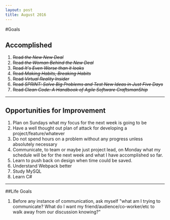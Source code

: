 ```yaml
---
layout: post
title: August 2016
---
```


#Goals

## Accomplished
1. ~~Read *the New New Deal*~~
2. ~~Read *the Woman Behind the New  Deal*~~
3. ~~Read *It's Even Worse than it looks*~~
4. ~~Read *Making Habits, Breaking Habits*~~
5. ~~Read *Virtual Reality Insider*~~
6. ~~Read *SPRINT: Solve Big Problems and Test New Ideas in Just Five Days*~~
7. ~~Read *Clean Code: A Handbook of Agile Software CraftsmanShip*~~


___

## Opportunities for Improvement
1.	Plan on Sundays what my focus for the next week is going to be
2.	Have a well thought out plan of attack for developing a project/feature/whatever
3.	Do not spend hours on a problem without any progress unless absolutely necessary
4.	Communicate, to team or maybe just project lead, on Monday what my schedule will be for the next week and what I have accomplished so far.
5.	Learn to push back on design when time could be saved.
6.	Understand Webpack better
7.	Study MySQL
8.	Learn C#

___

##Life Goals  

1. Before any instance of communication, ask myself "what am I trying to communicate? What do I want my friend/audience/co-worker/etc to walk away from our discussion knowing?"
